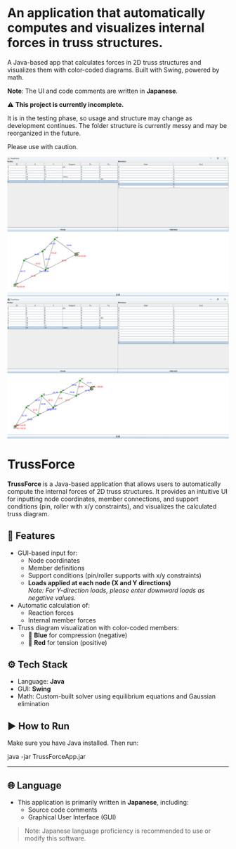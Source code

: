 # An application that automatically computes and visualizes internal forces in truss structures.
A Java-based app that calculates forces in 2D truss structures and visualizes them with color-coded diagrams. Built with Swing, powered by math. 

**Note**: The UI and code comments are written in **Japanese**.  

⚠️ **This project is currently incomplete.**

It is in the testing phase, so usage and structure may change as development continues.
The folder structure is currently messy and may be reorganized in the future.

Please use with caution.

<p align="center">
  <img src="screenshot1.png" alt="TrussForce Screenshot 1" width="600"/>
  <br/>
  <img src="screenshot2.png" alt="TrussForce Screenshot 2" width="600"/>
</p>


# TrussForce
**TrussForce** is a Java-based application that allows users to automatically compute the internal forces of 2D truss structures. It provides an intuitive UI for inputting node coordinates, member connections, and support conditions (pin, roller with x/y constraints), and visualizes the calculated truss diagram.

## 🧠 Features

- GUI-based input for:
  - Node coordinates
  - Member definitions
  - Support conditions (pin/roller supports with x/y constraints)
  - **Loads applied at each node (X and Y directions)**  
    *Note: For Y-direction loads, please enter downward loads as negative values.*
- Automatic calculation of:
  - Reaction forces
  - Internal member forces
- Truss diagram visualization with color-coded members:
  - 🔵 **Blue** for compression (negative)
  - 🔴 **Red** for tension (positive)

## ⚙️ Tech Stack

- Language: **Java**
- GUI: **Swing**
- Math: Custom-built solver using equilibrium equations and Gaussian elimination

## ▶️ How to Run

Make sure you have Java installed. Then run:

java -jar TrussForceApp.jar

---
## 🌐 Language

- This application is primarily written in **Japanese**, including:
  - Source code comments
  - Graphical User Interface (GUI)

> Note: Japanese language proficiency is recommended to use or modify this software.

